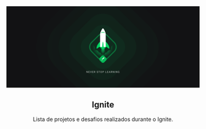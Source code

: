 <img alt="Ignite logo" src="./.github/ignite-never-stop-learning.png">

<h2 align="center">
  Ignite
</h2>

<p align="center">
Lista de projetos e desafios realizados durante o Ignite.
</p>

